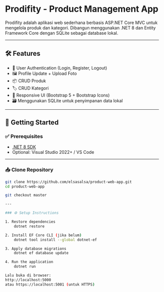 # Prodifity - Product Management App

Prodifity adalah aplikasi web sederhana berbasis ASP.NET Core MVC untuk mengelola produk dan kategori. Dibangun menggunakan .NET 8 dan Entity Framework Core dengan SQLite sebagai database lokal.

---

## 🛠 Features

- 🔐 User Authentication (Login, Register, Logout)
- 🖼️ Profile Update + Upload Foto
- 📦 CRUD Produk
- 🏷️ CRUD Kategori
- 📱 Responsive UI (Bootstrap 5 + Bootstrap Icons)
- 🗃️ Menggunakan SQLite untuk penyimpanan data lokal

---

## 🚀 Getting Started

### ✅ Prerequisites

- [.NET 8 SDK](https://dotnet.microsoft.com/download)
- Optional: Visual Studio 2022+ / VS Code

---

### 📥 Clone Repository

```bash
git clone https://github.com/elsasalsa/product-web-app.git
cd product-web-app

git checkout master

---

### ⚙️ Setup Instructions

1. Restore dependencies
    dotnet restore

2. Install EF Core CLI (jika belum)
    dotnet tool install --global dotnet-ef

3. Apply database migrations
    dotnet ef database update

4. Run the application
    dotnet run

Lalu buka di browser:
http://localhost:5000
atau https://localhost:5001 (untuk HTTPS)

